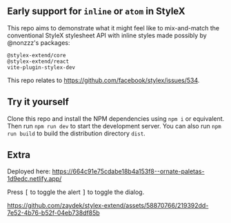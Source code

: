 ## Early support for `inline` or `atom` in StyleX

This repo aims to demonstrate what it might feel like to mix-and-match the conventional StyleX stylesheet API with inline styles made possibly by @nonzzz's packages:

```
@stylex-extend/core
@stylex-extend/react
vite-plugin-stylex-dev
```

This repo relates to https://github.com/facebook/stylex/issues/534.

## Try it yourself

Clone this repo and install the NPM dependencies using `npm i` or equivalent. Then run `npm run dev` to start the development server. You can also run `npm run build` to build the distribution directory `dist`. 

## Extra

Deployed here: https://664c91e75cdabe18b4a153f8--ornate-paletas-1d9edc.netlify.app/

Press <kbd>\[</kbd> to toggle the alert <kbd>\]</kbd> to toggle the dialog.

https://github.com/zaydek/stylex-extend/assets/58870766/219392dd-7e52-4b76-b52f-04eb738df85b
